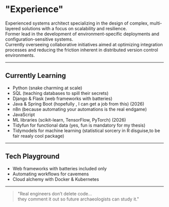 # "Experience"
Experienced systems architect specializing in the design of complex, multi-layered solutions with a focus on scalability and resilience.  
Former lead in the development of environment-specific deployments and configuration-sensitive systems.  
Currently overseeing collaborative initiatives aimed at optimizing integration processes and reducing the friction inherent in distributed version control environments.  


---

## Currently Learning
-  Python (snake charming at scale)  
-  SQL (teaching databases to spill their secrets)  
-  Django & Flask (web frameworks with batteries)  
-  Java & Spring Boot (hopefully , I can get a job from this)  (2026)
-  n8n (because automating your automations is the real endgame)  
-  JavaScript  
-  ML libraries (scikit-learn, TensorFlow, PyTorch) (2026) 
-  Tidyfun for functional data (yes, fun is mandatory for my thesis)  
-  Tidymodels for machine learning (statistical sorcery in R disguise,to be fair reaaly cool package)  

---

## Tech Playground
- Web frameworks with batteries included only 
- Automating workflows for cavemens
- Cloud alchemy with Docker & Kubernetes 
---

> "Real engineers don’t delete code…  
> they comment it out so future archaeologists can study it."  
